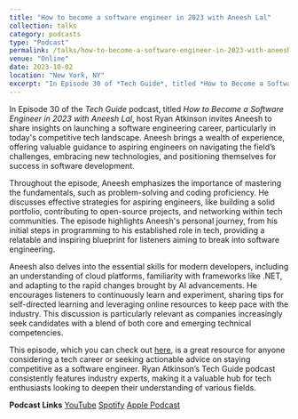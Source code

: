 ```yaml
---
title: "How to become a software engineer in 2023 with Aneesh Lal"
collection: talks
category: podcasts
type: "Podcast"
permalink: /talks/how-to-become-a-software-engineer-in-2023-with-aneesh-lal
venue: "Online"
date: 2023-10-02
location: "New York, NY"
excerpt: "In Episode 30 of *Tech Guide*, titled *How to Become a Software Engineer in 2023 with Aneesh Lal*, host Ryan Atkinson interviews Aneesh on the skills, mindset, and strategies needed to succeed as a software engineer in today’s rapidly evolving industry. Aneesh highlights the importance of strong fundamentals, a proactive learning approach, and the value of contributing to open-source projects to build experience and credibility. He also shares actionable insights on adapting to modern technologies like cloud services and AI while encouraging new engineers to engage actively in the tech community."
---
```


In Episode 30 of the *Tech Guide* podcast, titled *How to Become a Software Engineer in 2023 with Aneesh Lal*, host Ryan Atkinson invites Aneesh to share insights on launching a software engineering career, particularly in today's competitive tech landscape. Aneesh brings a wealth of experience, offering valuable guidance to aspiring engineers on navigating the field’s challenges, embracing new technologies, and positioning themselves for success in software development.

Throughout the episode, Aneesh emphasizes the importance of mastering the fundamentals, such as problem-solving and coding proficiency. He discusses effective strategies for aspiring engineers, like building a solid portfolio, contributing to open-source projects, and networking within tech communities. The episode highlights Aneesh's personal journey, from his initial steps in programming to his established role in tech, providing a relatable and inspiring blueprint for listeners aiming to break into software engineering.

Aneesh also delves into the essential skills for modern developers, including an understanding of cloud platforms, familiarity with frameworks like .NET, and adapting to the rapid changes brought by AI advancements. He encourages listeners to continuously learn and experiment, sharing tips for self-directed learning and leveraging online resources to keep pace with the industry. This discussion is particularly relevant as companies increasingly seek candidates with a blend of both core and emerging technical competencies.

This episode, which you can check out [here](https://techguide.org/podcast/aneesh-lal/), is a great resource for anyone considering a tech career or seeking actionable advice on staying competitive as a software engineer. Ryan Atkinson’s Tech Guide podcast consistently features industry experts, making it a valuable hub for tech enthusiasts looking to deepen their understanding of various fields.

**Podcast Links**
[YouTube](https://www.youtube.com/watch?v=xhxOVGdpz0A)
[Spotify](https://podcasters.spotify.com/pod/show/techguide/episodes/30--How-to-Become-a-Software-Engineer-in-2023-with-Aneesh-Lal-e29g2cg/a-aachslp)
[Apple Podcast](https://podcasts.apple.com/us/podcast/techguide/id1676527908)
